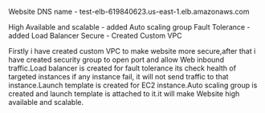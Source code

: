 Website DNS name -  test-elb-619840623.us-east-1.elb.amazonaws.com


High Available and scalable - added Auto scaling group
Fault Tolerance -  added Load Balancer
Secure  -  Created Custom VPC


Firstly i have created custom VPC to make website more secure,after that i have created security group to open port and allow Web inbound traffic.Load balancer is created for fault tolerance its check health of targeted instances if any instance fail, it will not send traffic to that instance.Launch template is created for EC2 instance.Auto scaling group is created and launch template is attached to it.it will make Website high available and scalable.
